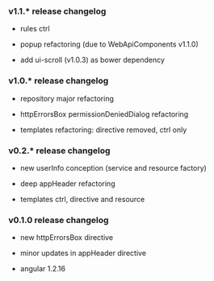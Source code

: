 ### v1.1.* release changelog

* rules ctrl

* popup refactoring (due to WebApiComponents v1.1.0)

* add ui-scroll (v1.0.3) as bower dependency

### v1.0.* release changelog

* repository major refactoring

* httpErrorsBox permissionDeniedDialog refactoring

* templates refactoring: directive removed, ctrl only


### v0.2.* release changelog

* new userInfo conception (service and resource factory)

* deep appHeader refactoring

* templates ctrl, directive and resource


### v0.1.0 release changelog

* new httpErrorsBox directive

* minor updates in appHeader directive

* angular 1.2.16